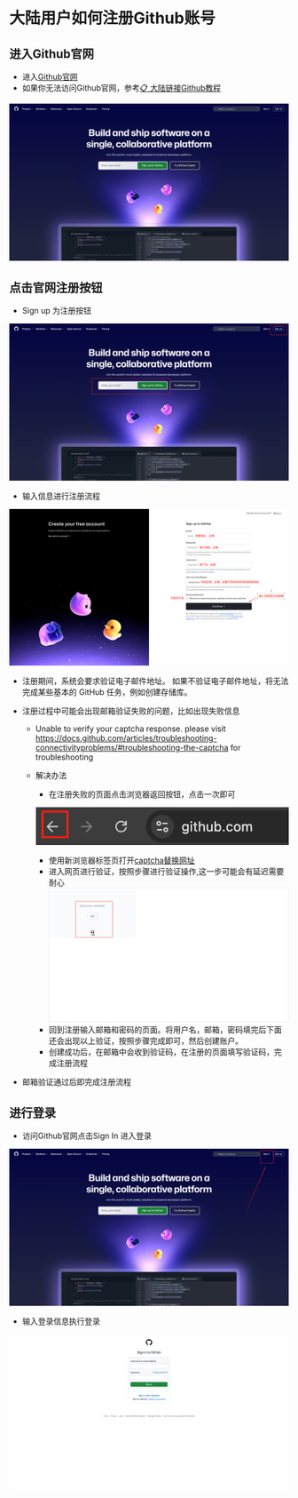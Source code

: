 # 大陆用户如何注册Github账号

## 进入Github官网

- 进入[Github官网](https://github.com/)
- 如果你无法访问Github官网，参考[📋 大陆链接Github教程](./大陆链接Github教程.md)

![Github官网](./assets/注册Github账号//Github首页.png)

## 点击官网注册按钮

- Sign up 为注册按钮

![点击注册按钮](./assets//注册Github账号/注册Github1.png)

- 输入信息进行注册流程

![输入信息进入注册流程](./assets/注册Github账号//注册Github2.png)

- 注册期间，系统会要求验证电子邮件地址。 如果不验证电子邮件地址，将无法完成某些基本的 GitHub 任务，例如创建存储库。

- 注册过程中可能会出现邮箱验证失败的问题，比如出现失败信息
    - Unable to verify your captcha response. please visit https://docs.github.com/articles/troubleshooting-connectivityproblems/#troubleshooting-the-captcha for troubleshooting
    - 解决办法
        - 在注册失败的页面点击浏览器返回按钮，点击一次即可

        ![邮箱验证问题解决步骤1](./assets/注册Github账号/邮箱验证问题1.png)

        - 使用新浏览器标签页打开[captcha替换网址](https://octocaptcha.com/)
        - 进入网页进行验证，按照步骤进行验证操作,这一步可能会有延迟需要耐心
        ![邮箱验证问题解决步骤2](./assets/注册Github账号/邮箱验证问题2.png)
        - 回到注册输入邮箱和密码的页面。将用户名，邮箱，密码填完后下面还会出现以上验证，按照步骤完成即可，然后创建账户。
        - 创建成功后，在邮箱中会收到验证码，在注册的页面填写验证码，完成注册流程
    

- 邮箱验证通过后即完成注册流程

## 进行登录

- 访问Github官网点击Sign In 进入登录

![登录github第一步](./assets/注册Github账号/登录Github1.png)

- 输入登录信息执行登录

![登录github第二步](./assets/注册Github账号//登录Github2.png)




